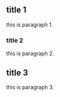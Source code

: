 
## title 1

this is paragraph 1.

### title 2

this is paragraph 2.

## title 3

this is paragraph 3.